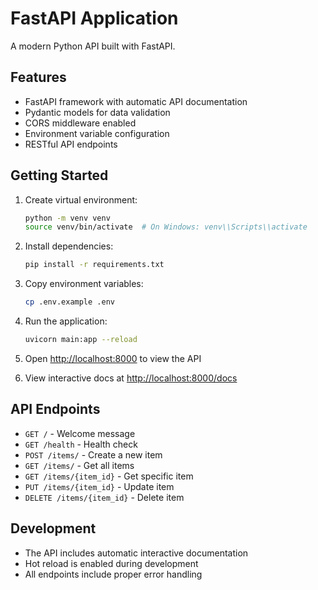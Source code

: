 # FastAPI Application

A modern Python API built with FastAPI.

## Features

- FastAPI framework with automatic API documentation
- Pydantic models for data validation
- CORS middleware enabled
- Environment variable configuration
- RESTful API endpoints

## Getting Started

1. Create virtual environment:
   ```bash
   python -m venv venv
   source venv/bin/activate  # On Windows: venv\\Scripts\\activate
   ```

2. Install dependencies:
   ```bash
   pip install -r requirements.txt
   ```

3. Copy environment variables:
   ```bash
   cp .env.example .env
   ```

4. Run the application:
   ```bash
   uvicorn main:app --reload
   ```

5. Open [http://localhost:8000](http://localhost:8000) to view the API
6. View interactive docs at [http://localhost:8000/docs](http://localhost:8000/docs)

## API Endpoints

- `GET /` - Welcome message
- `GET /health` - Health check
- `POST /items/` - Create a new item
- `GET /items/` - Get all items
- `GET /items/{item_id}` - Get specific item
- `PUT /items/{item_id}` - Update item
- `DELETE /items/{item_id}` - Delete item

## Development

- The API includes automatic interactive documentation
- Hot reload is enabled during development
- All endpoints include proper error handling
